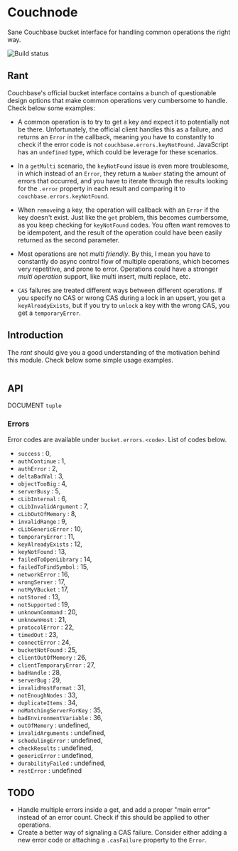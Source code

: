 # Couchnode

Sane Couchbase bucket interface for handling common operations the right way.

![Build status](https://travis-ci.org/IndigoUnited/node-couchnode.svg)

## Rant

Couchbase's official bucket interface contains a bunch of questionable design
options that make common operations very cumbersome to handle. Check below some
examples:

- A common operation is to try to get a key and expect it to potentially not
be there. Unfortunately, the official client handles this as a failure, and
returns an `Error` in the callback, meaning you have to constantly to check if
the error code is not `couchbase.errors.keyNotFound`. JavaScript has an
`undefined` type, which could be leverage for these scenarios.

- In a `getMulti` scenario, the `keyNotFound` issue is even more troublesome,
in which instead of an `Error`, they return a `Number` stating the amount
of errors that occurred, and you have to iterate through the results looking for
the `.error` property in each result and comparing it to
`couchbase.errors.keyNotFound`.

- When `remove`ing a key, the operation will callback with an `Error` if the key
doesn't exist. Just like the `get` problem, this becomes cumbersome, as you keep
checking for `keyNotFound` codes. You often want removes to be idempotent, and
the result of the operation could have been easily returned as the second
parameter.

- Most operations are not *multi friendly*. By this, I mean you have to
constantly do async control flow of multiple operations, which becomes very
repetitive, and prone to error. Operations could have a stronger *multi
operation* support, like multi insert, multi replace, etc.

- `CAS` failures are treated different ways between different operations. If you
specify no CAS or wrong CAS during a lock in an upsert, you get a
`keyAlreadyExists`, but if you try to `unlock` a key with the wrong CAS, you get
a `temporaryError`.

## Introduction

The *rant* should give you a good understanding of the motivation behind this
module. Check below some simple usage examples.

```

```

## API

DOCUMENT `tuple`

### Errors

Error codes are available under `bucket.errors.<code>`. List of codes below.

- `success`                : 0,
- `authContinue`           : 1,
- `authError`              : 2,
- `deltaBadVal`            : 3,
- `objectTooBig`           : 4,
- `serverBusy`             : 5,
- `cLibInternal`           : 6,
- `cLibInvalidArgument`    : 7,
- `cLibOutOfMemory`        : 8,
- `invalidRange`           : 9,
- `cLibGenericError`       : 10,
- `temporaryError`         : 11,
- `keyAlreadyExists`       : 12,
- `keyNotFound`            : 13,
- `failedToOpenLibrary`    : 14,
- `failedToFindSymbol`     : 15,
- `networkError`           : 16,
- `wrongServer`            : 17,
- `notMyVBucket`           : 17,
- `notStored`              : 13,
- `notSupported`           : 19,
- `unknownCommand`         : 20,
- `unknownHost`            : 21,
- `protocolError`          : 22,
- `timedOut`               : 23,
- `connectError`           : 24,
- `bucketNotFound`         : 25,
- `clientOutOfMemory`      : 26,
- `clientTemporaryError`   : 27,
- `badHandle`              : 28,
- `serverBug`              : 29,
- `invalidHostFormat`      : 31,
- `notEnoughNodes`         : 33,
- `duplicateItems`         : 34,
- `noMatchingServerForKey` : 35,
- `badEnvironmentVariable` : 36,
- `outOfMemory`            : undefined,
- `invalidArguments`       : undefined,
- `schedulingError`        : undefined,
- `checkResults`           : undefined,
- `genericError`           : undefined,
- `durabilityFailed`       : undefined,
- `restError`              : undefined

## TODO

- Handle multiple errors inside a get, and add a proper "main error" instead of an error count. Check if this should be applied to other operations.
- Create a better way of signaling a CAS failure. Consider either adding a new error code or attaching a `.casFailure` property to the `Error`.
